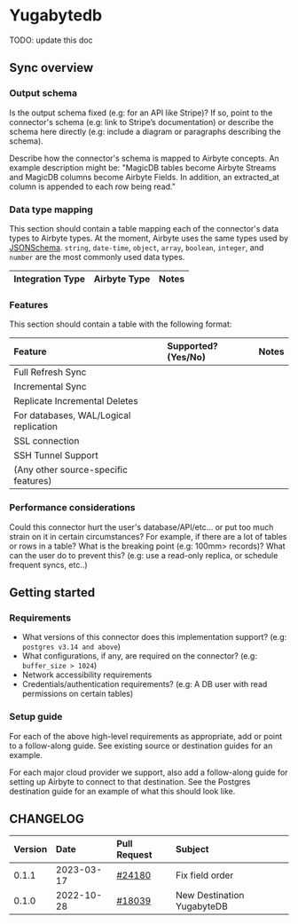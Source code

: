 # Yugabytedb

TODO: update this doc

## Sync overview

### Output schema

Is the output schema fixed (e.g: for an API like Stripe)? If so, point to the connector's schema (e.g: link to Stripe’s documentation) or describe the schema here directly (e.g: include a diagram or paragraphs describing the schema).

Describe how the connector's schema is mapped to Airbyte concepts. An example description might be: "MagicDB tables become Airbyte Streams and MagicDB columns become Airbyte Fields. In addition, an extracted\_at column is appended to each row being read."

### Data type mapping

This section should contain a table mapping each of the connector's data types to Airbyte types. At the moment, Airbyte uses the same types used by [JSONSchema](https://json-schema.org/understanding-json-schema/reference/index.html). `string`, `date-time`, `object`, `array`, `boolean`, `integer`, and `number` are the most commonly used data types.

| Integration Type | Airbyte Type | Notes |
| :--- | :--- | :--- |


### Features

This section should contain a table with the following format:

| Feature | Supported?(Yes/No) | Notes |
| :--- | :--- | :--- |
| Full Refresh Sync |  |  |
| Incremental Sync |  |  |
| Replicate Incremental Deletes |  |  |
| For databases, WAL/Logical replication |  |  |
| SSL connection |  |  |
| SSH Tunnel Support |  |  |
| (Any other source-specific features) |  |  |

### Performance considerations

Could this connector hurt the user's database/API/etc... or put too much strain on it in certain circumstances? For example, if there are a lot of tables or rows in a table? What is the breaking point (e.g: 100mm&gt; records)? What can the user do to prevent this? (e.g: use a read-only replica, or schedule frequent syncs, etc..)

## Getting started

### Requirements

* What versions of this connector does this implementation support? (e.g: `postgres v3.14 and above`)
* What configurations, if any, are required on the connector? (e.g: `buffer_size > 1024`)
* Network accessibility requirements
* Credentials/authentication requirements? (e.g: A  DB user with read permissions on certain tables)

### Setup guide

For each of the above high-level requirements as appropriate, add or point to a follow-along guide. See existing source or destination guides for an example.

For each major cloud provider we support, also add a follow-along guide for setting up Airbyte to connect to that destination. See the Postgres destination guide for an example of what this should look like.


## CHANGELOG

| Version | Date       | Pull Request                                                  | Subject                 |
|:--------|:-----------|:--------------------------------------------------------------|:------------------------|
| 0.1.1   | 2023-03-17 | [#24180](https://github.com/airbytehq/airbyte/pull/24180)     | Fix field order |
| 0.1.0   | 2022-10-28 | [#18039](https://github.com/airbytehq/airbyte/pull/18039)     | New Destination YugabyteDB |
